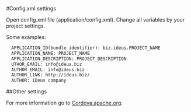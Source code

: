 #Config.xml settings

Open config.xml file (application/config.xml). Change all variables by your project settings.

Some examples:

```xml
  APPLICATION_ID(bundle identifier): biz.ideus.PROJECT_NAME
  APPLICATION_NAME: PROJECT_NAME
  APPLICATION_DESCRIPTION: PROJECT_DESCRIPTION
  UTHOR_EMAIL: info@ideus.biz
  AUTHOR_EMAIL: info@ideus.biz
  AUTHOR_LINK: http://ideus.biz/
  AUTHOR: iDeus company
```

##Other settings

For more information go to [Cordova.apache.org](http://cordova.apache.org/docs/en/6.x/config_ref/index.html).
